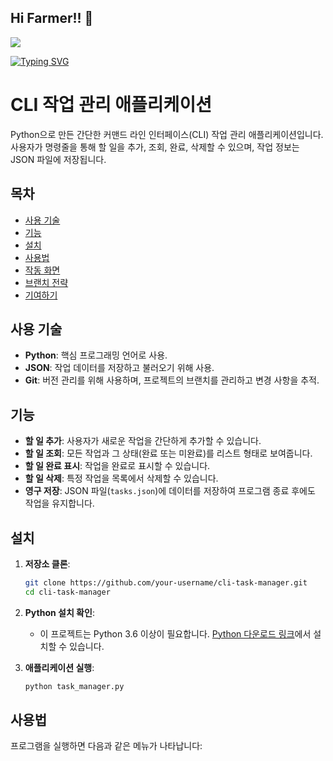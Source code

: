 ## Hi Farmer!! 👋 
<img src="https://img.shields.io/badge/Python-3DDC84?style=flat-square&logo=Python&logoColor=blue&fontColor=yellow"/>

<a href="https://git.io/typing-svg"><img src="https://readme-typing-svg.demolab.com?font=Fira+Code&pause=1000&color=D260F7&width=435&lines=Python+Backend+Developer" alt="Typing SVG" /></a>

# CLI 작업 관리 애플리케이션

Python으로 만든 간단한 커맨드 라인 인터페이스(CLI) 작업 관리 애플리케이션입니다. 사용자가 명령줄을 통해 할 일을 추가, 조회, 완료, 삭제할 수 있으며, 작업 정보는 JSON 파일에 저장됩니다.

## 목차
- [사용 기술](#사용-기술)
- [기능](#기능)
- [설치](#설치)
- [사용법](#사용법)
- [작동 화면](#작동-화면)
- [브랜치 전략](#브랜치-전략)
- [기여하기](#기여하기)

## 사용 기술

- **Python**: 핵심 프로그래밍 언어로 사용.
- **JSON**: 작업 데이터를 저장하고 불러오기 위해 사용.
- **Git**: 버전 관리를 위해 사용하며, 프로젝트의 브랜치를 관리하고 변경 사항을 추적.

## 기능

- **할 일 추가**: 사용자가 새로운 작업을 간단하게 추가할 수 있습니다.
- **할 일 조회**: 모든 작업과 그 상태(완료 또는 미완료)를 리스트 형태로 보여줍니다.
- **할 일 완료 표시**: 작업을 완료로 표시할 수 있습니다.
- **할 일 삭제**: 특정 작업을 목록에서 삭제할 수 있습니다.
- **영구 저장**: JSON 파일(`tasks.json`)에 데이터를 저장하여 프로그램 종료 후에도 작업을 유지합니다.

## 설치

1. **저장소 클론**:
    ```bash
    git clone https://github.com/your-username/cli-task-manager.git
    cd cli-task-manager
    ```

2. **Python 설치 확인**:
    - 이 프로젝트는 Python 3.6 이상이 필요합니다. [Python 다운로드 링크](https://www.python.org/downloads/)에서 설치할 수 있습니다.

3. **애플리케이션 실행**:
    ```bash
    python task_manager.py
    ```

## 사용법

프로그램을 실행하면 다음과 같은 메뉴가 나타납니다:

